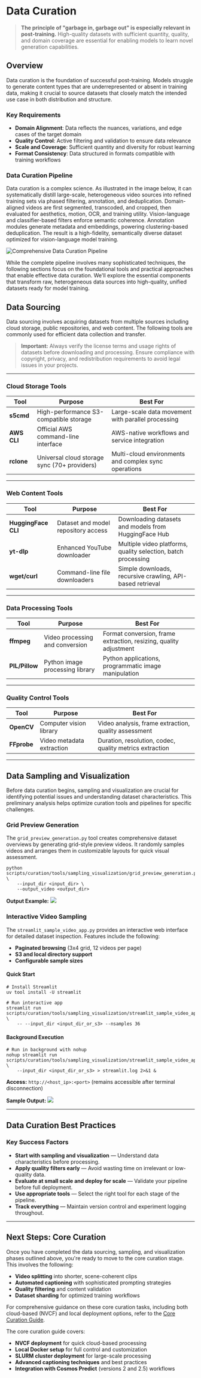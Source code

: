 # Data Curation

> **The principle of "garbage in, garbage out" is especially relevant in post-training.** High-quality datasets with sufficient quantity, quality, and domain coverage are essential for enabling models to learn novel generation capabilities.

## Overview

Data curation is the foundation of successful post-training. Models struggle to generate content types that are underrepresented or absent in training data, making it crucial to source datasets that closely match the intended use case in both distribution and structure.

### Key Requirements

- **Domain Alignment**: Data reflects the nuances, variations, and edge cases of the target domain
- **Quality Control**: Active filtering and validation to ensure data relevance
- **Scale and Coverage**: Sufficient quantity and diversity for robust learning
- **Format Consistency**: Data structured in formats compatible with training workflows

### Data Curation Pipeline

Data curation is a complex science. As illustrated in the image below, it can systematically distill large-scale, heterogeneous video sources into refined training sets via phased filtering, annotation, and deduplication. Domain-aligned videos are first segmented, transcoded, and cropped, then evaluated for aesthetics, motion, OCR, and training utility. Vision-language and classifier-based filters enforce semantic coherence. Annotation modules generate metadata and embeddings, powering clustering-based deduplication. The result is a high-fidelity, semantically diverse dataset optimized for vision-language model training.

![Comprehensive Data Curation Pipeline](images/data_curation_pipeline.png)

While the complete pipeline involves many sophisticated techniques, the following sections focus on the foundational tools and practical approaches that enable effective data curation. We'll explore the essential components that transform raw, heterogeneous data sources into high-quality, unified datasets ready for model training.

## Data Sourcing

Data sourcing involves acquiring datasets from multiple sources including cloud storage, public repositories, and web content. The following tools are commonly used for efficient data collection and transfer.

> **Important:** Always verify the license terms and usage rights of datasets before downloading and processing. Ensure compliance with copyright, privacy, and redistribution requirements to avoid legal issues in your projects.

---

### **Cloud Storage Tools**

| Tool | Purpose | Best For |
|------|---------|----------|
| **s5cmd** | High-performance S3-compatible storage | Large-scale data movement with parallel processing |
| **AWS CLI** | Official AWS command-line interface | AWS-native workflows and service integration |
| **rclone** | Universal cloud storage sync (70+ providers) | Multi-cloud environments and complex sync operations |

---

### **Web Content Tools**

| Tool | Purpose | Best For |
|------|---------|----------|
| **HuggingFace CLI** | Dataset and model repository access | Downloading datasets and models from HuggingFace Hub |
| **yt-dlp** | Enhanced YouTube downloader | Multiple video platforms, quality selection, batch processing |
| **wget/curl** | Command-line file downloaders | Simple downloads, recursive crawling, API-based retrieval |

---

### **Data Processing Tools**

| Tool | Purpose | Best For |
|------|---------|----------|
| **ffmpeg** | Video processing and conversion | Format conversion, frame extraction, resizing, quality adjustment |
| **PIL/Pillow** | Python image processing library | Python applications, programmatic image manipulation |

---

### **Quality Control Tools**

| Tool | Purpose | Best For |
|------|---------|----------|
| **OpenCV** | Computer vision library | Video analysis, frame extraction, quality assessment |
| **FFprobe** | Video metadata extraction | Duration, resolution, codec, quality metrics extraction |

---

## Data Sampling and Visualization

Before data curation begins, sampling and visualization are crucial for identifying potential issues and understanding dataset characteristics. This preliminary analysis helps optimize curation tools and pipelines for specific challenges.

### Grid Preview Generation

The `grid_preview_generation.py` tool creates comprehensive dataset overviews by generating grid-style preview videos. It randomly samples videos and arranges them in customizable layouts for quick visual assessment.

```shell
python scripts/curation/tools/sampling_visualization/grid_preview_generation.py \
    --input_dir <input_dir> \
    --output_video <output_dir>
```

**Output Example:**
![](images/grid_preview.png)

### Interactive Video Sampling

The `streamlit_sample_video_app.py` provides an interactive web interface for detailed dataset inspection. Features include the following:

- **Paginated browsing** (3x4 grid, 12 videos per page)
- **S3 and local directory support**
- **Configurable sample sizes**

#### Quick Start

```shell
# Install Streamlit
uv tool install -U streamlit

# Run interactive app
streamlit run scripts/curation/tools/sampling_visualization/streamlit_sample_video_app.py \
    -- --input_dir <input_dir_or_s3> --nsamples 36
```

#### Background Execution

```shell
# Run in background with nohup
nohup streamlit run scripts/curation/tools/sampling_visualization/streamlit_sample_video_app.py \
    --input_dir <input_dir_or_s3> > streamlit.log 2>&1 &
```

**Access:** `http://<host_ip>:<port>` (remains accessible after terminal disconnection)

**Sample Output:**
![](images/video_preview.png)

---

## Data Curation Best Practices

### Key Success Factors

- **Start with sampling and visualization** — Understand data characteristics before processing.
- **Apply quality filters early** — Avoid wasting time on irrelevant or low-quality data.
- **Evaluate at small scale and deploy for scale** — Validate your pipeline before full deployment.
- **Use appropriate tools** — Select the right tool for each stage of the pipeline.
- **Track everything** — Maintain version control and experiment logging throughout.

---

## Next Steps: Core Curation

Once you have completed the data sourcing, sampling, and visualization phases outlined above, you're ready to move to the core curation stage. This involves the following:

- **Video splitting** into shorter, scene-coherent clips
- **Automated captioning** with sophisticated prompting strategies
- **Quality filtering** and content validation
- **Dataset sharding** for optimized training workflows

For comprehensive guidance on these core curation tasks, including both cloud-based (NVCF) and local deployment options, refer to the [Core Curation Guide](core_curation.md).

The core curation guide covers:

- **NVCF deployment** for quick cloud-based processing
- **Local Docker setup** for full control and customization
- **SLURM cluster deployment** for large-scale processing
- **Advanced captioning techniques** and best practices
- **Integration with Cosmos Predict** (versions 2 and 2.5) workflows
